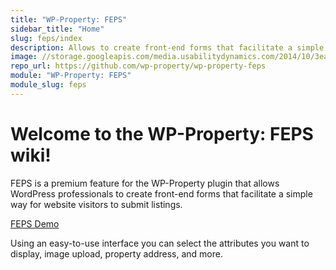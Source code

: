```yaml
---
title: "WP-Property: FEPS"
sidebar_title: "Home"
slug: feps/index
description: Allows to create front-end forms that facilitate a simple way for website visitors to submit, edit and delete listings from frontend. Listings can be submitted for free or you can use Sponsored Listings option via WP-Invoice add-on.
image: //storage.googleapis.com/media.usabilitydynamics.com/2014/10/3ea55b73-wpproperty-extension-feps-icon-300x300.png
repo_url: https://github.com/wp-property/wp-property-feps
module: "WP-Property: FEPS"
module_slug: feps
---
```


# Welcome to the WP-Property: FEPS wiki!

FEPS is a premium feature for the WP-Property plugin that allows WordPress professionals to create front-end forms that facilitate a simple way for website visitors to submit listings.

[FEPS Demo](https://demo.usabilitydynamics.com/avalon/submit-listing/)

Using an easy-to-use interface you can select the attributes you want to display, image upload, property address, and more.